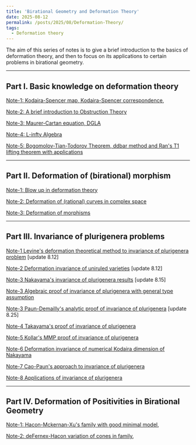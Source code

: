 ```yaml
---
title: 'Birational Geometry and Deformation Theory'
date: 2025-08-12
permalink: /posts/2025/08/Deformation-Theory/
tags:
  - Deformation theory
---
```


The aim of this series of notes is to give a brief introduction to the basics of deformation theory, and then to focus on its applications to certain problems in birational geometry.


---
## Part I. Basic knowledge on deformation theory

[Note-1: Kodaira-Spencer map, Kodaira-Spencer correspondence](),

[Note-2: A brief introduction to Obstruction Theory]()

[Note-3: Maurer-Cartan equation, DGLA]()

[Note-4: L-infty Algebra]()

[Note-5: Bogomolov-Tian-Todorov Theorem, ddbar method and Ran's T1 lifting theorem with applications]()


---
## Part II. Deformation of (birational) morphism

[Note-1: Blow up in deformation theory]()

[Note-2: Deformation of (rational) curves in complex space]()

[Note-3: Deformation of morphisms]()


---
## Part III. Invariance of plurigenera problems


[Note-1 Levine's deformation theoretical method to invariance of plurigenera problem](https://yilimath.github.io/files/Deformation/Levine.pdf) [update 8.12]

[Note-2 Deformation invariance of uniruled varieties](https://yilimath.github.io/files/Deformation/DefUniruled.pdf) [update 8.12]

[Note-3 Nakayama's invariance of plurigenera results](https://yilimath.github.io/files/Deformation/NakaPluri.pdf) [update 8.15]


[Note-3 Algebraic proof of invariance of plurigenera with general type assumption](https://yilimath.github.io/files/Deformation/AlgebraicDefPluri.pdf)

[Note-3 Paun-Demailly's analytic proof of invariance of plurigenera](https://yilimath.github.io/files\Birational\InvariancePluri\PaunInvariancePluri.pdf) [update 8.25]

[Note-4 Takayama's proof of invariance of plurigenera](https://yilimath.github.io/files/Birational/InvariancePluri/TakayamaDefPluri.pdf)

[Note-5 Kollar's MMP proof of invariance of plurigenera](https://yilimath.github.io/files/Birational/InvariancePluri/KollarDefPluri.pdf)

[Note-6 Deformation invariance of numerical Kodaira dimension of Nakayama](https://yilimath.github.io/files/Birational/InvariancePluri/DefNumericalKod.pdf)

[Note-7 Cao-Paun's approach to invariance of plurigenera](https://yilimath.github.io/files/Birational/InvariancePluri/CaoPaunInvariancePluri.pdf)

[Note-8 Applications of invariance of plurigenera](https://yilimath.github.io/files/Birational/InvariancePluri/ApplicationInvariancePluri.pdf)

---
## Part IV. Deformation of Positivities in Birational Geometry

[Note-1: Hacon-Mckernan-Xu's family with good minimal model](),

[Note-2: deFernex-Hacon variation of cones in family](),

